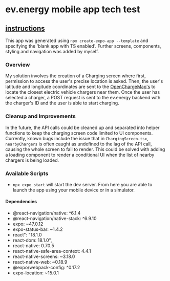# ev.energy mobile app tech test

## [instructions](https://ev-energy.notion.site/Mobile-Engineer-tech-test-2aef31071f4f450f8b330749b26ed350)


This app was generated using `npx create-expo-app --template` and specifying the 'blank app with TS enabled'. Further screens, components, styling and navigation was added by myself. 

### Overview
My solution involves the creation of a Charging screen where first, permission to access the user's precise location is asked. Then, the user's latitude and longitude coordinates are sent to the [OpenChargeMap's](https://openchargemap.org/site/develop/api#/) to locate the closest electric vehicle chargers near them. Once the user has selected a charger, a POST request is sent to the ev.energy backend with the charger's ID and the user is able to start charging.

### Cleanup and Improvements
In the future, the API calls could be cleaned up and separated into helper functions to keep the charging screen code limited to UI components. Currently, known bugs include the issue that in `ChargingScreen.tsx`, `nearbyChargers` is often caught as undefined to the lag of the API call, causing the whole screen to fail to render. This could be solved with adding a loading component to render a conditional UI when the list of nearby chargers is being loaded.

### Available Scripts
- `npx expo start` will start the dev server. From here you are able to launch the app using your mobile device or in a simulator.


#### Dependencies
- @react-navigation/native: ^6.1.4
- @react-navigation/native-stack: ^6.9.10
- expo: ~47.0.12
- expo-status-bar: ~1.4.2
- react": "18.1.0
- react-dom: 18.1.0",
- react-native: 0.70.5
- react-native-safe-area-context: 4.4.1
- react-native-screens: ~3.18.0
- react-native-web: ~0.18.9
- @expo/webpack-config: ^0.17.2
- expo-location: ~15.0.1